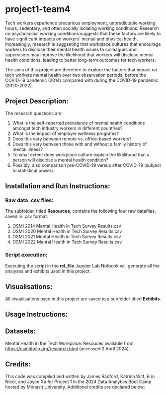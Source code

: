 # project1-team4
Tech workers experience precarious employment, unpredictable working hours, sedentary, and often socially isolating working conditions. Research on psychosocial working conditions suggests that these factors are likely to have significant impacts on workers' mental and physical health. Increasingly, research is suggseting that workplace cultures that encourage workers to disclose their mental health issues to colleagues and supervisors may improve the likelihood that workers will disclose mental health conditions, leading to better long-term outcomes for tech workers. 

The aims of this project are therefore to explore the factors that impact on tech workers mental health over two observation periods, before the COVID-19 pandemic (2014) compared with during the COVID-19 pandemic (2020-2022).



## Project Description:
The research questions are:
1. What is the self-reported prevalence of mental health conditions amongst tech industry workers in different countries?
2. What is the impact of employer wellness programs?
3. Does this vary between remote vs. office-based workers?
4. Does this vary between those with and without a family history of mental illness?
5. To what extent does workplace culture explain the likelihood that a person will disclose a mental health condition?
6. Possibly, also comparison pre-COVID-19 versus after COVID-19 (subject to statistical power).



## Installation and Run Instructions:
### Raw data .csv files:
The subfolder, titled **Resources**, contains the following four raw datafiles, saved in .csv format:
1. OSMI 2014 Mental Health in Tech Survey Results.csv
2. OSMI 2020 Mental Health in Tech Survey Results.csv
3. OSMI 2021 Mental Health in Tech Survey Results.csv
4. OSMI 2022 Mental Health in Tech Survey Results.csv

### Script execution:
Executing the script in the **rcl_file** Jupyter Lab Notbook will generate all the analyses and exhibits used in this project.

## Visualisations:
All visualisations used in this project are saved to a subfolder titled **Exhibits**.



## Usage Instructions:



## Datasets:
Mental Health in the Tech Workplace. Resouces available from: https://osmhhelp.org/research.html (accessed 2 April 2024).



## Credits:
This code was compiled and written by James Radford, Katrina Witt, Erin Nicol, and Joyce Xu for Project 1 in the 2024 Data Analytics Boot Camp hosted by Monash University. Additional credits are declared below:

